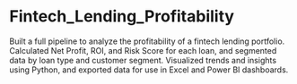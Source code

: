 # Fintech_Lending_Profitability
Built a full pipeline to analyze the profitability of a fintech lending portfolio. Calculated Net Profit, ROI, and Risk Score for each loan, and segmented data by loan type and customer segment. Visualized trends and insights using Python, and exported data for use in Excel and Power BI dashboards.
